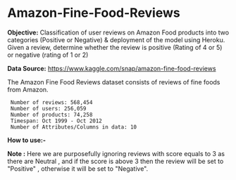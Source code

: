 # Amazon-Fine-Food-Reviews
**Objective:**
Classification of user reviews on Amazon Food products into two categories (Positive or Negative) & deployment of the model using Heroku.
Given a review, determine whether the review is positive (Rating of 4 or 5) or negative (rating of 1 or 2)

**Data Source:**
https://www.kaggle.com/snap/amazon-fine-food-reviews

The Amazon Fine Food Reviews dataset consists of reviews of fine foods from Amazon.

     Number of reviews: 568,454  
     Number of users: 256,059
     Number of products: 74,258
     Timespan: Oct 1999 - Oct 2012
     Number of Attributes/Columns in data: 10 

**How to use:-**


**Note :**
    Here we are purposefully ignoring reviews with score equals to 3 as there are Neutral , and if the score is above 3 then the  review will be set to "Positive" , otherwise it will be set to "Negative".
